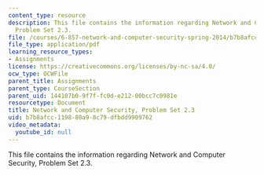 ```yaml
---
content_type: resource
description: This file contains the information regarding Network and Computer Security,
  Problem Set 2.3.
file: /courses/6-857-network-and-computer-security-spring-2014/b7b8afcc119880a98c79dfbdd9909762_MIT6_857S14_2.3.pdf
file_type: application/pdf
learning_resource_types:
- Assignments
license: https://creativecommons.org/licenses/by-nc-sa/4.0/
ocw_type: OCWFile
parent_title: Assignments
parent_type: CourseSection
parent_uid: 144107b0-9f7f-fc0d-e212-00bcc7c0981e
resourcetype: Document
title: Network and Computer Security, Problem Set 2.3
uid: b7b8afcc-1198-80a9-8c79-dfbdd9909762
video_metadata:
  youtube_id: null
---
```

This file contains the information regarding Network and Computer Security, Problem Set 2.3.